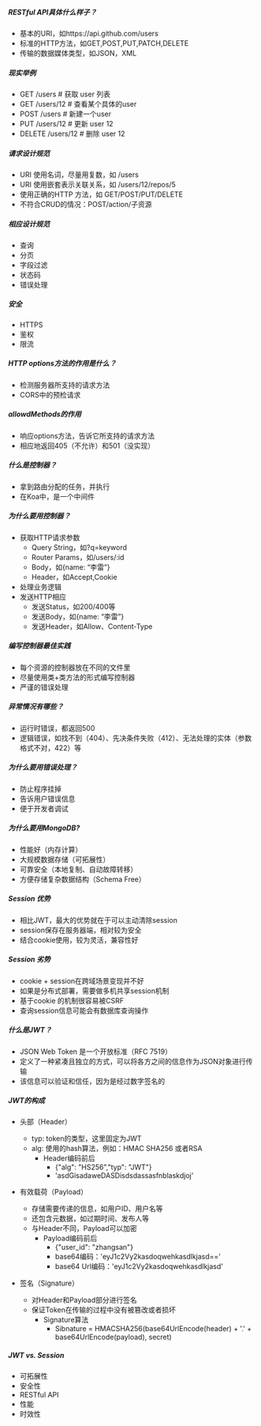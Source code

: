 ##### RESTful API具体什么样子？

- 基本的URI，如https://api.github.com/users
- 标准的HTTP方法，如GET,POST,PUT,PATCH,DELETE
- 传输的数据媒体类型，如JSON，XML

##### 现实举例

- GET        /users        # 获取 user 列表
- GET        /users/12  # 查看某个具体的user
- POST     /users        # 新建一个user
- PUT       /users/12  # 更新 user 12
- DELETE /users/12  # 删除 user 12

##### 请求设计规范

- URI 使用名词，尽量用复数，如 /users
- URI 使用嵌套表示关联关系，如 /users/12/repos/5
- 使用正确的HTTP 方法，如 GET/POST/PUT/DELETE
- 不符合CRUD的情况：POST/action/子资源

##### 相应设计规范

- 查询
- 分页
- 字段过滤
- 状态码
- 错误处理

##### 安全

- HTTPS
- 鉴权
- 限流

##### HTTP options方法的作用是什么？

- 检测服务器所支持的请求方法
- CORS中的预检请求

##### allowdMethods的作用

- 响应options方法，告诉它所支持的请求方法
- 相应地返回405（不允许）和501（没实现）

##### 什么是控制器？

- 拿到路由分配的任务，并执行
- 在Koa中，是一个中间件

##### 为什么要用控制器？

- 获取HTTP请求参数
  - Query String，如?q=keyword
  - Router Params，如/users/:id
  - Body，如{name: “李雷”}
  - Header，如Accept,Cookie
- 处理业务逻辑
- 发送HTTP相应
  - 发送Status，如200/400等
  - 发送Body，如{name: “李雷”}
  - 发送Header，如Allow、Content-Type

##### 编写控制器最佳实践

- 每个资源的控制器放在不同的文件里
- 尽量使用类+类方法的形式编写控制器
- 严谨的错误处理

##### 异常情况有哪些？

- 运行时错误，都返回500
- 逻辑错误，如找不到（404）、先决条件失败（412）、无法处理的实体（参数格式不对，422）等

##### 为什么要用错误处理？

- 防止程序挂掉
- 告诉用户错误信息
- 便于开发者调试

##### 为什么要用MongoDB?

- 性能好（内存计算）
- 大规模数据存储（可拓展性）
- 可靠安全（本地复制、自动故障转移）
- 方便存储复杂数据结构（Schema Free）

##### Session 优势

- 相比JWT，最大的优势就在于可以主动清除session
- session保存在服务器端，相对较为安全
- 结合cookie使用，较为灵活，兼容性好

##### Session 劣势

- cookie + session在跨域场景变现并不好
- 如果是分布式部署，需要做多机共享session机制
- 基于cookie 的机制很容易被CSRF
- 查询session信息可能会有数据库查询操作

##### 什么是JWT？

- JSON Web Token 是一个开放标准（RFC 7519）
- 定义了一种紧凑且独立的方式，可以将各方之间的信息作为JSON对象进行传输
- 该信息可以验证和信任，因为是经过数字签名的

##### JWT的构成

- 头部（Header）
  - typ: token的类型，这里固定为JWT
  - alg: 使用的hash算法，例如：HMAC SHA256 或者RSA
    - Header编码前后
      - {"alg": "HS256","typ": "JWT"}
      - 'asdGisadaweDASDisdsdassasfnblaskdjoj'

- 有效载荷（Payload）
  - 存储需要传递的信息，如用户ID、用户名等
  - 还包含元数据，如过期时间、发布人等
  - 与Header不同，Payload可以加密
    - Payload编码前后
      - {"user_id": "zhangsan"}
      - base64编码：'eyJ1c2Vy2kasdoqwehkasdlkjasd=='
      - base64 Url编码：'eyJ1c2Vy2kasdoqwehkasdlkjasd'

- 签名（Signature）
  - 对Header和Payload部分进行签名
  - 保证Token在传输的过程中没有被篡改或者损坏
    - Signature算法
      - Sibnature = HMACSHA256(base64UrlEncode(header) + '.' + base64UrlEncode(payload), secret)

##### JWT vs. Session

- 可拓展性
- 安全性
- RESTful API
- 性能
- 时效性
